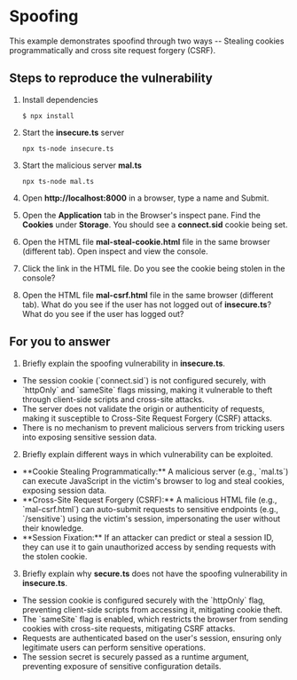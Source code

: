 # Spoofing

This example demonstrates spoofind through two ways -- Stealing cookies programmatically and cross site request forgery (CSRF).

## Steps to reproduce the vulnerability

1. Install dependencies

    `$ npx install`

2. Start the **insecure.ts** server

    `npx ts-node insecure.ts`

3. Start the malicious server **mal.ts**

    `npx ts-node mal.ts`

4. Open __http://localhost:8000__ in a browser, type a name and Submit.

5. Open the __Application__ tab in the Browser's inspect pane. Find the __Cookies__ under __Storage__. You should see a __connect.sid__ cookie being set.

6. Open the HTML file __mal-steal-cookie.html__ file in the same browser (different tab). Open inspect and view the console.

7. Click the link in the HTML file. Do you see the cookie being stolen in the console?

8. Open the HTML file __mal-csrf.html__ file in the same browser (different tab). What do you see if the user has not logged out of **insecure.ts**? What do you see if the user has logged out? 


## For you to answer

1. Briefly explain the spoofing vulnerability in **insecure.ts**.

<ul>
<li>The session cookie (`connect.sid`) is not configured securely, with `httpOnly` and `sameSite` flags missing, making it vulnerable to theft through client-side scripts and cross-site attacks.</li>
<li>The server does not validate the origin or authenticity of requests, making it susceptible to Cross-Site Request Forgery (CSRF) attacks.</li>
<li>There is no mechanism to prevent malicious servers from tricking users into exposing sensitive session data.</li>
</ul>

2. Briefly explain different ways in which vulnerability can be exploited.

<ul>
<li>**Cookie Stealing Programmatically:** A malicious server (e.g., `mal.ts`) can execute JavaScript in the victim's browser to log and steal cookies, exposing session data.</li>
<li>**Cross-Site Request Forgery (CSRF):** A malicious HTML file (e.g., `mal-csrf.html`) can auto-submit requests to sensitive endpoints (e.g., `/sensitive`) using the victim's session, impersonating the user without their knowledge.</li>
<li>**Session Fixation:** If an attacker can predict or steal a session ID, they can use it to gain unauthorized access by sending requests with the stolen cookie.</li>
</ul>

3. Briefly explain why **secure.ts** does not have the spoofing vulnerability in **insecure.ts**.

<ul>
<li>The session cookie is configured securely with the `httpOnly` flag, preventing client-side scripts from accessing it, mitigating cookie theft.</li>
<li>The `sameSite` flag is enabled, which restricts the browser from sending cookies with cross-site requests, mitigating CSRF attacks.</li>
<li>Requests are authenticated based on the user's session, ensuring only legitimate users can perform sensitive operations.</li>
<li>The session secret is securely passed as a runtime argument, preventing exposure of sensitive configuration details.</li>
</ul>
